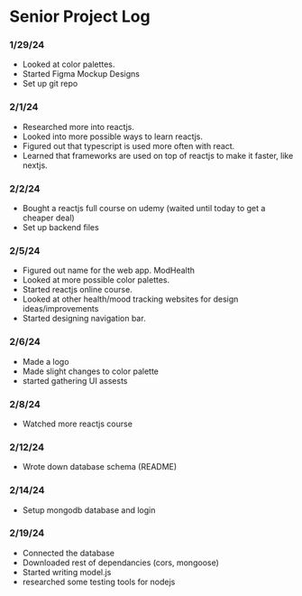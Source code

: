 # Senior Project Log

### 1/29/24
* Looked at color palettes.
* Started Figma Mockup Designs
* Set up git repo

### 2/1/24
* Researched more into reactjs. 
* Looked into more possible ways to learn reactjs.
* Figured out that typescript is used more often with react.
* Learned that frameworks are used on top of reactjs to make it faster, like nextjs. 


### 2/2/24
* Bought a reactjs full course on udemy (waited until today to get a cheaper deal)
* Set up backend files


### 2/5/24
* Figured out name for the web app. ModHealth
* Looked at more possible color palettes.
* Started reactjs online course. 
* Looked at other health/mood tracking websites for design ideas/improvements
* Started designing navigation bar.


### 2/6/24
* Made a logo
* Made slight changes to color palette
* started gathering UI assests

### 2/8/24
* Watched more reactjs course

### 2/12/24
* Wrote down database schema (README)

### 2/14/24
* Setup mongodb database and login

### 2/19/24
* Connected the database
* Downloaded rest of dependancies (cors, mongoose)
* Started writing model.js
* researched some testing tools for nodejs




